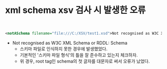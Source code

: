 # xml schema xsv 검사 시 발생한 오류

<br/>

```xml
<notASchema filename="file:///C:/XSV/test1.xsd">Not recognised as W3C XML Schema or RDDL: Schema</notASchema>
```

* Not recognised as W3C XML Schema or RDDL: Schema
  * 스키마 파일로 인식하지 못한 경우에 발생했었다.
  * 기본적인 '스키마 파일 형식'의 틀을 잘 준수하고 있는지 체크하자.
  * 위 경우, root tag인 schema의 첫 글자를 대문자로 써서 오류가 났었다.

<br/>

```xml

```



<br/>

```xml

```



<br/>

```xml

```



<br/>

```xml

```



<br/>